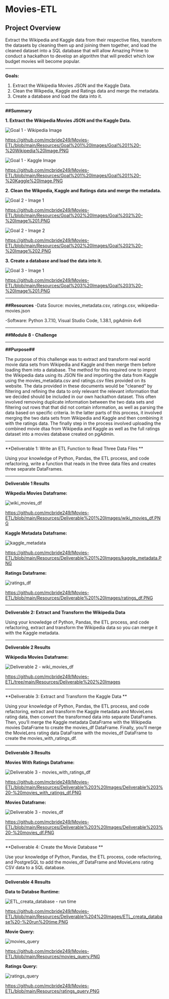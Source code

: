 # Movies-ETL

## Project Overview

Extract the Wikipedia and Kaggle data from their respective files, transform the datasets by cleaning them up and joining them together, and load the cleaned dataset into a SQL database that will allow Amazing Prime to conduct a hackathon to develop an algorithm that will predict which low budget movies will become popular.

---------------------------------------------------------------------------------------------------------------------------------------------------------------------------------

**Goals:**

1. Extract the Wikipedia Movies JSON and the Kaggle Data.
2. Clean the Wikpedia, Kaggle and Ratings data and merge the metadata.
3. Create a database and load the data into it.
     
---------------------------------------------------------------------------------------------------------------------------------------------------------------------------------

**##Summary**

**1. Extract the Wikipedia Movies JSON and the Kaggle Data.**

![Goal 1 - Wikipedia Image](https://user-images.githubusercontent.com/92111396/145044346-c7153dab-6344-44d7-9b55-221ae3c31400.PNG)

https://github.com/mcbride249/Movies-ETL/blob/main/Resources/Goal%201%20Images/Goal%201%20-%20Wikipedia%20Image.PNG



![Goal 1 - Kaggle Image](https://user-images.githubusercontent.com/92111396/145044334-44169673-3b29-4480-86dc-87cfe06025b0.PNG)

https://github.com/mcbride249/Movies-ETL/blob/main/Resources/Goal%201%20Images/Goal%201%20-%20Kaggle%20Image.PNG


**2. Clean the Wikpedia, Kaggle and Ratings data and merge the metadata.**

![Goal 2 - Image 1](https://user-images.githubusercontent.com/92111396/145044623-20714675-dc21-46ab-aac2-a7c8a38f9d95.PNG)

https://github.com/mcbride249/Movies-ETL/blob/main/Resources/Goal%202%20Images/Goal%202%20-%20Image%201.PNG


![Goal 2 - Image 2](https://user-images.githubusercontent.com/92111396/145044637-ec8ca1ea-865c-408b-8047-550e537dd48d.PNG)

https://github.com/mcbride249/Movies-ETL/blob/main/Resources/Goal%202%20Images/Goal%202%20-%20Image%202.PNG


**3. Create a database and load the data into it.**

![Goal 3 - Image 1](https://user-images.githubusercontent.com/92111396/145044733-c0f46277-2e7f-43c5-82c2-aabc13f57f82.PNG)

https://github.com/mcbride249/Movies-ETL/blob/main/Resources/Goal%203%20Images/Goal%203%20-%20Image%201.PNG

---------------------------------------------------------------------------------------------------------------------------------------------------------------------------------

**##Resources**
-Data Source: movies_metadata.csv, ratings.csv, wikipedia-movies.json

-Software: Python 3.7.10, Visual Studio Code, 1.38.1, pgAdmin 4v6

---------------------------------------------------------------------------------------------------------------------------------------------------------------------------------

**##Module 8 - Challenge** 

---------------------------------------------------------------------------------------------------------------------------------------------------------------------------------

**##Purpose##**

The purpose of this challenge was to extract and transform real world movie data sets from Wikipedia and Kaggle and then merge them before loading them into a database. The method for this required one to improt the Wikipedia data using its JSON file and importing the data from Kaggle using the movies_metadata.csv and ratings.csv files provided on its website. The data provided in these documents would be "cleaned" by filtering and refining the data to only relevant the relevant information that we decided should be included in our own hackathon dataset. This often involved removing duplicate information between the two data sets and filtering out rows that that did not contain information, as well as parsing the data based on specific criteria. In the latter parts of this process, it involved merging the two data sets from Wikipedia and Kaggle and then combining it with the ratings data. The finally step in the process involved uploading the combined movie dtaa from Wikipedia and Kaggle as well as the full ratings dataset into a movies database created on pgAdmin. 

---------------------------------------------------------------------------------------------------------------------------------------------------------------------------------

**Deliverable 1: Write an ETL Function to Read Three Data Files **

Using your knowledge of Python, Pandas, the ETL process, and code refactoring, write a function that reads in the three data files and creates three separate DataFrames.

---------------------------------------------------------------------------------------------------------------------------------------------------------------------------------

**Deliverable 1 Results**

**Wikpedia Movies Dataframe:**

![wiki_movies_df](https://user-images.githubusercontent.com/92111396/145039420-e3a0afc7-6024-4ea6-a579-549a98890ab2.PNG)

https://github.com/mcbride249/Movies-ETL/blob/main/Resources/Deliverable%201%20Images/wiki_movies_df.PNG


**Kaggle Metadata Dataframe:**

![kaggle_metadata](https://user-images.githubusercontent.com/92111396/145039630-ef44e1fa-8714-4644-890d-c9a027fb4914.PNG)

https://github.com/mcbride249/Movies-ETL/blob/main/Resources/Deliverable%201%20Images/kaggle_metadata.PNG


**Ratings Dataframe:**

![ratings_df](https://user-images.githubusercontent.com/92111396/145039753-da17c56e-1196-40ee-ad50-f67b87ad190a.PNG)

https://github.com/mcbride249/Movies-ETL/blob/main/Resources/Deliverable%201%20Images/ratings_df.PNG

---------------------------------------------------------------------------------------------------------------------------------------------------------------------------------

**Deliverable 2: Extract and Transform the Wikipedia Data**

Using your knowledge of Python, Pandas, the ETL process, and code refactoring, extract and transform the Wikipedia data so you can merge it with the Kaggle metadata.

---------------------------------------------------------------------------------------------------------------------------------------------------------------------------------

**Deliverable 2 Results**

**Wikipedia Movies Dataframe:**

![Deliverable 2 - wiki_movies_df](https://user-images.githubusercontent.com/92111396/145040388-480992b3-4e9f-4304-b410-504078d73c79.PNG)

https://github.com/mcbride249/Movies-ETL/tree/main/Resources/Deliverable%202%20Images

---------------------------------------------------------------------------------------------------------------------------------------------------------------------------------

**Deliverable 3: Extract and Transform the Kaggle Data **

Using your knowledge of Python, Pandas, the ETL process, and code refactoring, extract and transform the Kaggle metadata and MovieLens rating data, then convert the transformed data into separate DataFrames. Then, you’ll merge the Kaggle metadata DataFrame with the Wikipedia movies DataFrame to create the movies_df DataFrame. Finally, you’ll merge the MovieLens rating data DataFrame with the movies_df DataFrame to create the movies_with_ratings_df.

---------------------------------------------------------------------------------------------------------------------------------------------------------------------------------

**Deliverable 3 Results**

**Movies With Ratings Dataframe:**

![Deliverable 3 - movies_with_ratings_df](https://user-images.githubusercontent.com/92111396/145041119-6ec1a786-927b-4223-998c-f9766e7ac7a7.PNG)

https://github.com/mcbride249/Movies-ETL/blob/main/Resources/Deliverable%203%20Images/Deliverable%203%20-%20movies_with_ratings_df.PNG


**Movies Dataframe:**

![Deliverable 3 - movies_df](https://user-images.githubusercontent.com/92111396/145041138-f9064539-6021-4ab8-a033-33b0b6d8101d.PNG)

https://github.com/mcbride249/Movies-ETL/blob/main/Resources/Deliverable%203%20Images/Deliverable%203%20-%20movies_df.PNG

---------------------------------------------------------------------------------------------------------------------------------------------------------------------------------

**Deliverable 4: Create the Movie Database **

Use your knowledge of Python, Pandas, the ETL process, code refactoring, and PostgreSQL to add the movies_df DataFrame and MovieLens rating CSV data to a SQL database.

---------------------------------------------------------------------------------------------------------------------------------------------------------------------------------

**Deliverable 4 Results**

**Data to Databse Runtime:**

![ETL_creata_database - run time](https://user-images.githubusercontent.com/92111396/145041914-f8bf0375-4dd5-4de6-894b-478e771ece91.PNG)

https://github.com/mcbride249/Movies-ETL/blob/main/Resources/Deliverable%204%20Images/ETL_creata_database%20-%20run%20time.PNG


**Movie Query:**

![movies_query](https://user-images.githubusercontent.com/92111396/145041719-c76a6159-7455-4067-b21e-6a8992a6e94e.PNG)

https://github.com/mcbride249/Movies-ETL/blob/main/Resources/movies_query.PNG


**Ratings Query:**

![ratings_query](https://user-images.githubusercontent.com/92111396/145041712-2bedff92-f9c3-42fd-8d80-3667dd9e8865.PNG)

https://github.com/mcbride249/Movies-ETL/blob/main/Resources/ratings_query.PNG


